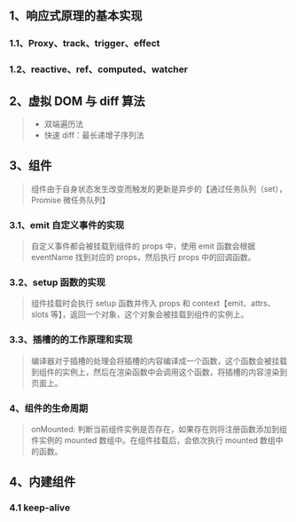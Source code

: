 ## 1、响应式原理的基本实现

### 1.1、Proxy、track、trigger、effect

### 1.2、reactive、ref、computed、watcher

## 2、虚拟 DOM 与 diff 算法

> - 双端遍历法
> - 快速 diff：最长递增子序列法

## 3、组件

> 组件由于自身状态发生改变而触发的更新是异步的【通过任务队列（set），Promise 微任务队列】

### 3.1、emit 自定义事件的实现

> 自定义事件都会被挂载到组件的 props 中，使用 emit 函数会根据 eventName 找到对应的 props，然后执行 props 中的回调函数。

### 3.2、setup 函数的实现

> 组件挂载时会执行 setup 函数并传入 props 和 context【emit、attrs、slots 等】，返回一个对象，这个对象会被挂载到组件的实例上。

### 3.3、插槽的的工作原理和实现

> 编译器对于插槽的处理会将插槽的内容编译成一个函数，这个函数会被挂载到组件的实例上，然后在渲染函数中会调用这个函数，将插槽的内容渲染到页面上。

### 4、组件的生命周期

> onMounted: 判断当前组件实例是否存在，如果存在则将注册函数添加到组件实例的 mounted 数组中。在组件挂载后，会依次执行 mounted 数组中的函数。

## 4、内建组件

### 4.1 keep-alive
